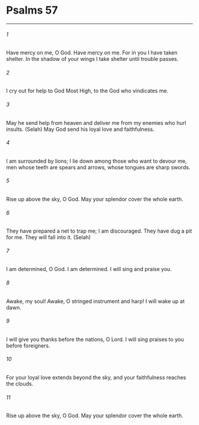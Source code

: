 # Psalms 57
***



###### 1 
Have mercy on me, O God. Have mercy on me. For in you I have taken shelter. In the shadow of your wings I take shelter until trouble passes. 

###### 2 
I cry out for help to God Most High, to the God who vindicates me. 

###### 3 
May he send help from heaven and deliver me from my enemies who hurl insults. (Selah) May God send his loyal love and faithfulness. 

###### 4 
I am surrounded by lions; I lie down among those who want to devour me, men whose teeth are spears and arrows, whose tongues are sharp swords. 

###### 5 
Rise up above the sky, O God. May your splendor cover the whole earth. 

###### 6 
They have prepared a net to trap me; I am discouraged. They have dug a pit for me. They will fall into it. (Selah) 

###### 7 
I am determined, O God. I am determined. I will sing and praise you. 

###### 8 
Awake, my soul! Awake, O stringed instrument and harp! I will wake up at dawn. 

###### 9 
I will give you thanks before the nations, O Lord. I will sing praises to you before foreigners. 

###### 10 
For your loyal love extends beyond the sky, and your faithfulness reaches the clouds. 

###### 11 
Rise up above the sky, O God. May your splendor cover the whole earth.
